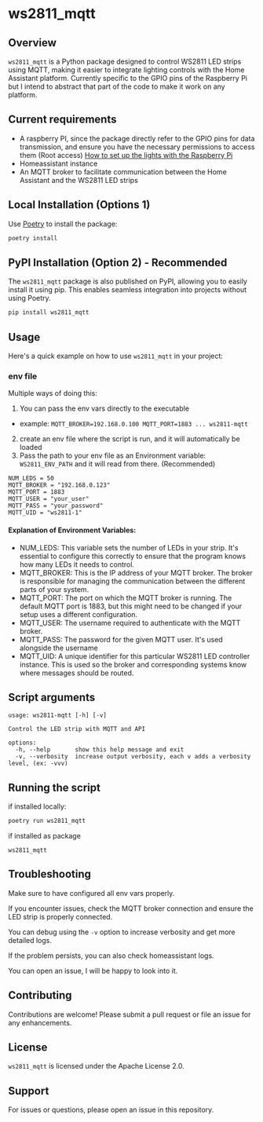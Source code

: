 # ws2811_mqtt

## Overview
`ws2811_mqtt` is a Python package designed to control WS2811 LED strips using MQTT, making it easier to integrate lighting controls with the Home Assistant platform.
Currently specific to the GPIO pins of the Raspberry Pi but I intend to abstract that part of the code to make it work on any platform.

## Current requirements
* A raspberry PI, since the package directly refer to the GPIO pins for data transmission, and ensure you have the necessary permissions to access them (Root access) [How to set up the lights with the Raspberry Pi](https://blog.morill.es/2024/12/05/christmas/raspi/)
* Homeassistant instance
* An MQTT broker to facilitate communication between the Home Assistant and the WS2811 LED strips

## Local Installation (Options 1)
Use [Poetry](https://python-poetry.org/) to install the package:
```bash
poetry install
```

## PyPI Installation (Option 2) - Recommended

The `ws2811_mqtt` package is also published on PyPI, allowing you to easily install it using pip. This enables seamless integration into projects without using Poetry.

```bash
pip install ws2811_mqtt
```

## Usage
Here's a quick example on how to use `ws2811_mqtt` in your project:

### env file
Multiple ways of doing this:
1. You can pass the env vars directly to the executable
  * example: `MQTT_BROKER=192.168.0.100 MQTT_PORT=1883 ... ws2811-mqtt`
2. create an env file where the script is run, and it will automatically be loaded
3. Pass the path to your env file as an Environment variable: `WS2811_ENV_PATH` and it will read from there. (Recommended)

```dotenv
NUM_LEDS = 50
MQTT_BROKER = "192.168.0.123"
MQTT_PORT = 1883
MQTT_USER = "your_user"
MQTT_PASS = "your_password"
MQTT_UID = "ws2811-1"
```

#### Explanation of Environment Variables:
- NUM_LEDS: This variable sets the number of LEDs in your strip. It's essential to configure
  this correctly to ensure that the program knows how many LEDs it needs to control.
- MQTT_BROKER: This is the IP address of your MQTT broker. The broker is responsible for
  managing the communication between the different parts of your system.
- MQTT_PORT: The port on which the MQTT broker is running. The default MQTT port is 1883,
  but this might need to be changed if your setup uses a different configuration.
- MQTT_USER: The username required to authenticate with the MQTT broker.
- MQTT_PASS: The password for the given MQTT user. It's used alongside the username
- MQTT_UID: A unique identifier for this particular WS2811 LED controller instance. This is
  used so the broker and corresponding systems know where messages should be routed.

## Script arguments
```
usage: ws2811-mqtt [-h] [-v]

Control the LED strip with MQTT and API

options:
  -h, --help       show this help message and exit
  -v, --verbosity  increase output verbosity, each v adds a verbosity level, (ex: -vvv)
```


## Running the script
if installed locally:
```bash
poetry run ws2811_mqtt
```
if installed as package
```
ws2811_mqtt
```

## Troubleshooting
Make sure to have configured all env vars properly.

If you encounter issues, check the MQTT broker connection and ensure the LED strip is properly connected.

You can debug using the `-v` option to increase verbosity and get more detailed logs.

If the problem persists, you can also check homeassistant logs.

You can open an issue, I will be happy to look into it.

## Contributing
Contributions are welcome! Please submit a pull request or file an issue for any enhancements.

## License
`ws2811_mqtt` is licensed under the Apache License 2.0.

## Support
For issues or questions, please open an issue in this repository.
